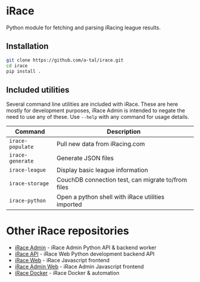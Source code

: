 # iRace

Python module for fetching and parsing iRacing league results.


## Installation

```bash
git clone https://github.com/a-tal/irace.git
cd irace
pip install .
```


## Included utilities

Several command line utilities are included with iRace. These are here mostly
for development purposes, iRace Admin is intended to negate the need to use
any of these. Use `--help` with any command for usage details.

Command          | Description
-----------------|-------------------------------
`irace-populate` | Pull new data from iRacing.com
`irace-generate` | Generate JSON files
`irace-league`   | Display basic league information
`irace-storage`  | CouchDB connection test, can migrate to/from files
`irace-python`   | Open a python shell with iRace utilities imported


# Other iRace repositories

* [iRace Admin](https://github.com/a-tal/irace-admin) - iRace Admin Python API & backend worker
* [iRace API](https://github.com/a-tal/irace-api) - iRace Web Python development backend API
* [iRace Web](https://github.com/a-tal/irace-web) - iRace Javascript frontend
* [iRace Admin Web](https://github.com/a-tal/irace-admin-web) - iRace Admin Javascript frontend
* [iRace Docker](https://github.com/a-tal/irace-docker) - iRace Docker & automation
